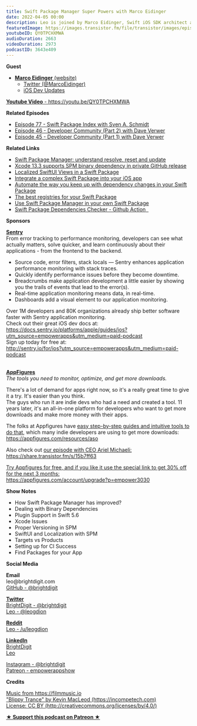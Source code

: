 ```yaml
---
title: Swift Package Manager Super Powers with Marco Eidinger
date: 2022-04-05 00:00
description: Leo is joined by Marco Eidinger, Swift iOS SDK architect at SAP. We talk about some of the challenges and tips for working with Swift Package Manager in Xcode and with SwiftUI.
featuredImage: https://images.transistor.fm/file/transistor/images/episode/839152/full_1648157326-artwork.jpg
youtubeID: QY0TPCHXMWA
audioDuration: 2663
videoDuration: 2973
podcastID: 3643e409
---
```

<p><b>Guest</b></p><ul><li>
<a href="https://blog.eidinger.info"><strong>Marco Eidinger</strong> (website)</a><ul>
<li><a href="https://twitter.com/MarcoEidinger">Twitter (@MarcoEidinger)</a></li>
<li><a href="https://www.iosdevupdates.com">iOS Dev Updates</a></li>
</ul>
</li></ul><p><a href="https://youtu.be/QY0TPCHXMWA"><strong>Youtube Video</strong> - https://youtu.be/QY0TPCHXMWA</a></p><p><b>Related Episodes</b></p><ul>
<li><a href="https://share.transistor.fm/s/e6621ded">Episode 77 - Swift Package Index with Sven A. Schmidt</a></li>
<li><a href="https://share.transistor.fm/s/e38854fe">Episode 46 - Developer Community (Part 2) with Dave Verwer</a></li>
<li><a href="https://share.transistor.fm/s/46b2f52d">Episode 45 - Developer Community (Part 1) with Dave Verwer</a></li>
</ul><p><b>Related Links</b></p><ul>
<li><a href="https://blog.eidinger.info/swift-package-manager-understand-resolve-reset-and-update">Swift Package Manager: understand resolve, reset and update</a></li>
<li><a href="%20https://blog.eidinger.info/xcode-133-supports-spm-binary-dependency-in-private-github-release%20">Xcode 13.3 supports SPM binary dependency in private GitHub release</a></li>
<li><a href="https://blog.eidinger.info/localized-swiftui-views-in-a-swift-package">Localized SwiftUI Views in a Swift Package</a></li>
<li><a href="https://blog.eidinger.info/integrate-a-complex-swift-package-into-your-ios-app%20">Integrate a complex Swift Package into your iOS app</a></li>
<li><a href="https://blog.eidinger.info/automate-the-way-you-keep-up-with-dependency-changes-in-your-swift-package%20">Automate the way you keep up with dependency changes in your Swift Package</a></li>
<li><a href="https://blog.eidinger.info/the-best-registries-for-your-swift-package%20">The best registries for your Swift Package</a></li>
<li><a href="https://blog.eidinger.info/use-swift-package-manager-in-your-own-swift-package">Use Swift Package Manager in your own Swift Package</a></li>
<li><a href="https://github.com/marketplace/actions/swift-package-dependencies-check">Swift Package Dependencies Checker - Github Action<em>  </em></a></li>
</ul><p><b>Sponsors</b></p><p><a href="http://sentry.io/for/ios?utm_source=empowerapps&amp;utm_medium=paid-podcast"><strong>Sentry</strong></a><strong><br></strong>From error tracking to performance monitoring, developers can see what actually matters, solve quicker, and learn continuously about their applications - from the frontend to the backend.</p><ul>
<li>Source code, error filters, stack locals — Sentry enhances application performance monitoring with stack traces.</li>
<li>Quickly identify performance issues before they become downtime. </li>
<li>Breadcrumbs make application development a little easier by showing you the trails of events that lead to the error(s).</li>
<li>Real-time application monitoring means data, in real-time. </li>
<li>Dashboards add a visual element to our application monitoring.</li>
</ul><p>Over 1M developers and 80K organizations already ship better software faster with Sentry application monitoring. <br>Check out their great iOS dev docs at:<br><a href="https://docs.sentry.io/platforms/apple/guides/ios?utm_source=empowerapps&amp;utm_medium=paid-podcast">https://docs.sentry.io/platforms/apple/guides/ios?utm_source=empowerapps&amp;utm_medium=paid-podcast</a><br>Sign up today for free at:<br><a href="http://sentry.io/for/ios?utm_source=empowerapps&amp;utm_medium=paid-podcast">http://sentry.io/for/ios?utm_source=empowerapps&amp;utm_medium=paid-podcast</a></p><p><br><a href="https://appfigures.com/account/upgrade?p=empower3030"><strong>AppFigures</strong></a><strong><br></strong><em>The tools you need to monitor, optimize, and get more downloads.</em><strong></strong></p><p>There's a lot of demand for apps right now, so it's a really great time to give it a try. It's easier than you think.<br>The guys who run it are indie devs who had a need and created a tool. 11 years later, it's an all-in-one platform for developers who want to get more downloads and make more money with their apps.</p><p>The folks at Appfigures have <a href="https://appfigures.com/resources/aso">easy step-by-step guides and intuitive tools to do that</a>, which many indie developers are using to get more downloads:<br><a href="https://appfigures.com/resources/aso">https://appfigures.com/resources/aso</a></p><p>Also check out <a href="https://share.transistor.fm/s/15b7ff63">our episode with CEO Ariel Michaeli:<br>https://share.transistor.fm/s/15b7ff63</a></p><p><a href="https://appfigures.com/account/upgrade?p=empower3030">Try Appfigures for free, and if you like it use the special link to get 30% off for the next 3 months:</a><a href="https://www.linode.com/?r=97e09acbd5d304d87dadef749491d245e71c74e7"><br></a><a href="https://appfigures.com/account/upgrade?p=empower3030">https://appfigures.com/account/upgrade?p=empower3030</a></p><p><b>Show Notes</b></p><ul>
<li>How Swift Package Manager has improved?</li>
<li>Dealing with Binary Dependencies</li>
<li>Plugin Support in Swift 5.6</li>
<li>Xcode Issues</li>
<li>Proper Versioning in SPM</li>
<li>SwiftUI and Localization with SPM</li>
<li>Targets vs Products</li>
<li>Setting up for CI Success</li>
<li>Find Packages for your App</li>
</ul><p><b>Social Media</b></p><p><strong>Email</strong><br>leo@brightdigit.com<br><a href="https://github.com/brightdigit">GitHub - @brightdigit</a></p><p><a href="https://twitter.com/brightdigit"><strong>Twitter </strong><br>BrightDigit - @brightdigit</a><br><a href="https://twitter.com/leogdion">Leo - @leogdion</a></p><p><a href="https://www.reddit.com/user/leogdion"><strong>Reddit</strong><br>Leo - /u/leogdion</a></p><p><a href="https://www.linkedin.com/company/bright-digit"><strong>LinkedIn</strong><br>BrightDigit</a><br><a href="https://www.linkedin.com/in/leogdion/">Leo</a></p><p><a href="https://www.instagram.com/brightdigit/">Instagram - @brightdigit</a><br><a href="https://www.patreon.com/empowerappsshow">Patreon - empowerappshow</a></p><p><b>Credits</b></p><p><a href="https://filmmusic.io/">Music from https://filmmusic.io</a><br><a href="https://incompetech.com/">"Blippy Trance" by Kevin MacLeod (https://incompetech.com)</a><br><a href="http://creativecommons.org/licenses/by/4.0/">License: CC BY (http://creativecommons.org/licenses/by/4.0/)</a></p><p><strong><a href="https://www.patreon.com/empowerappsshow" rel="payment" title="★ Support this podcast on Patreon ★">★ Support this podcast on Patreon ★</a></strong></p>
      

